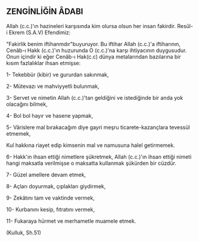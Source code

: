 ## ZENGİNLİĞİN ÂDABI

Allah (c.c.)'ın hazineleri karşısında kim olursa olsun her insan fakirdir. Resûl-i Ekrem (S.A.V) Efendimiz:

"Fakirlik benim iftihanmdır"buyuruyor. Bu iftihar Allah (c.c.)'a iftiharının, Cenâb-ı Hakk (c.c.)'ın huzurun­da O (c.c.)'na karşı ihtiyacının duygusudur. Onun için­dir ki eğer Cenâb-ı Hak(c.c) dünya metalarından bazı­larına bir kısım fazlalıklar ihsan etmişse:

1- Tekebbür (kibir) ve gururdan sakınmak,

2- Mütevazı ve mahviyyetli bulunmak,

3- Servet ve nimetin Allah (c.c.)'tan geldiğini ve istedi­ğinde bir anda yok olacağını bilmek,

4- Bol bol hayır ve hasene yapmak,

5- Vârislere mal bırakacağım diye gayri meşru ticarete-kazançlara tevessül etmemek,

Kul hakkına riayet edip kimsenin mal ve namusuna halel getirmemek.

6- Hakk'ın ihsan ettiği nimetlere şükretmek, Allah (c.c.)'ın ihsan ettiği nimeti hangi maksatla veril­mişse o maksatta kullanmak şükürden bir cüzdür.

7- Güzel amellere devam etmek,

8- Açları doyurmak, çıplakları giydirmek,

9- Zekâtını tam ve vaktinde vermek,

10- Kurbanını kesip, fıtratını vermek,

11- Fukaraya hürmet ve merhametle muamele etmek.

(Kulluk, Sh.51)
